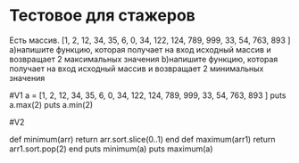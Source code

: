 # Тестовое для стажеров 

Есть массив. [1, 2, 12, 34, 35, 6, 0, 34, 122, 124, 789, 999, 33, 54, 763, 893 ]
a)напишите функцию, которая получает на вход исходный массив и возвращает 2
 максимальных значения
b)напишите функцию, которая получает на вход исходный массив и возвращает 2
 минимальных значения

#V1
a = [1, 2, 12, 34, 35, 6, 0, 34, 122, 124, 789, 999, 33, 54, 763, 893 ]
puts a.max(2)
puts a.min(2)

#V2

def minimum(arr)
  return arr.sort.slice(0..1)
end
def maximum(arr1)
  return arr1.sort.pop(2)
end
puts minimum(a)
puts maximum(a)



